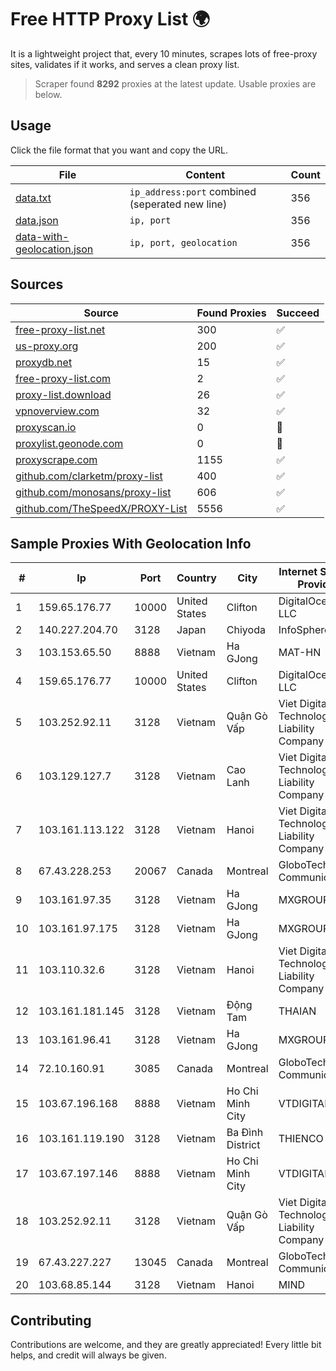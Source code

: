 
# Free HTTP Proxy List 🌍

It is a lightweight project that, every 10 minutes, scrapes lots of free-proxy sites, validates if it works, and serves a clean proxy list.


> Scraper found **8292** proxies at the latest update. Usable proxies are below.

## Usage

Click the file format that you want and copy the URL.


|File|Content|Count|
|----|-------|-----|
|[data.txt](https://raw.githubusercontent.com/themiralay/Proxy-List-World/master/data.txt)|`ip_address:port` combined (seperated new line)|356|
|[data.json](https://raw.githubusercontent.com/themiralay/Proxy-List-World/master/data.json)|`ip, port`|356|
|[data-with-geolocation.json](https://raw.githubusercontent.com/themiralay/Proxy-List-World/master/data-with-geolocation.json)|`ip, port, geolocation`|356|

## Sources

|Source|Found Proxies|Succeed|
|------|-------------|-------|
|[free-proxy-list.net](https://free-proxy-list.net)|300|✅|
|[us-proxy.org](https://www.us-proxy.org)|200|✅|
|[proxydb.net](http://proxydb.net)|15|✅|
|[free-proxy-list.com](https://free-proxy-list.com/?page=&port=&type%5B%5D=http&type%5B%5D=https&up_time=0&search=Search)|2|✅|
|[proxy-list.download](https://www.proxy-list.download/HTTP)|26|✅|
|[vpnoverview.com](https://vpnoverview.com/privacy/anonymous-browsing/free-proxy-servers)|32|✅|
|[proxyscan.io](https://www.proxyscan.io)|0|🚫|
|[proxylist.geonode.com](https://proxylist.geonode.com/api/proxy-list?limit=300&page=1&sort_by=lastChecked&sort_type=desc&protocols=http,https)|0|🚫|
|[proxyscrape.com](https://api.proxyscrape.com/v2/?request=displayproxies&protocol=http&timeout=10000&country=all&ssl=all&anonymity=all)|1155|✅|
|[github.com/clarketm/proxy-list](https://raw.githubusercontent.com/clarketm/proxy-list/master/proxy-list-raw.txt)|400|✅|
|[github.com/monosans/proxy-list](https://raw.githubusercontent.com/monosans/proxy-list/main/proxies/http.txt)|606|✅|
|[github.com/TheSpeedX/PROXY-List](https://raw.githubusercontent.com/TheSpeedX/PROXY-List/master/http.txt)|5556|✅|


## Sample Proxies With Geolocation Info

|#|Ip|Port|Country|City|Internet Service Provider|
|-|--|----|-------|----|-------------------------|
|1|159.65.176.77|10000|United States|Clifton|DigitalOcean, LLC|
|2|140.227.204.70|3128|Japan|Chiyoda|InfoSphere|
|3|103.153.65.50|8888|Vietnam|Ha GJong|MAT-HN|
|4|159.65.176.77|10000|United States|Clifton|DigitalOcean, LLC|
|5|103.252.92.11|3128|Vietnam|Quận Gò Vấp|Viet Digital Technology Liability Company|
|6|103.129.127.7|3128|Vietnam|Cao Lanh|Viet Digital Technology Liability Company|
|7|103.161.113.122|3128|Vietnam|Hanoi|Viet Digital Technology Liability Company|
|8|67.43.228.253|20067|Canada|Montreal|GloboTech Communications|
|9|103.161.97.35|3128|Vietnam|Ha GJong|MXGROUP|
|10|103.161.97.175|3128|Vietnam|Ha GJong|MXGROUP|
|11|103.110.32.6|3128|Vietnam|Hanoi|Viet Digital Technology Liability Company|
|12|103.161.181.145|3128|Vietnam|Động Tam|THAIAN|
|13|103.161.96.41|3128|Vietnam|Ha GJong|MXGROUP|
|14|72.10.160.91|3085|Canada|Montreal|GloboTech Communications|
|15|103.67.196.168|8888|Vietnam|Ho Chi Minh City|VTDIGITAL|
|16|103.161.119.190|3128|Vietnam|Ba Đình District|THIENCO|
|17|103.67.197.146|8888|Vietnam|Ho Chi Minh City|VTDIGITAL|
|18|103.252.92.11|3128|Vietnam|Quận Gò Vấp|Viet Digital Technology Liability Company|
|19|67.43.227.227|13045|Canada|Montreal|GloboTech Communications|
|20|103.68.85.144|3128|Vietnam|Hanoi|MIND|



## Contributing

Contributions are welcome, and they are greatly appreciated! Every
little bit helps, and credit will always be given.

